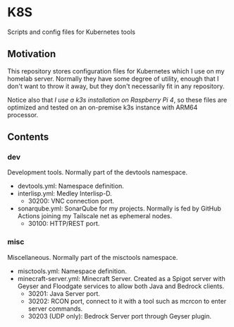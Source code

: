 # K8S

Scripts and config files for Kubernetes tools

## Motivation

This repository stores configuration files for Kubernetes which I use on my homelab
server. Normally they have some degree of utility, enough that I don't want to throw
it away, but they don't necessarily fit in any repository.

Notice also that *I use a k3s installation on Raspberry Pi 4*, so these files are
optimized and tested on an on-premise k3s instance with ARM64 processor.

## Contents

### dev

Development tools. Normally part of the devtools namespace.

- devtools.yml: Namespace definition.
- interlisp.yml: Medley Interlisp-D.
  - 30200: VNC connection port.
- sonarqube.yml: SonarQube for my projects. Normally is fed by GitHub Actions joining
  my Tailscale net as ephemeral nodes.
  - 30100: HTTP/REST port.

### misc

Miscellaneous. Normally part of the misctools namespace.

- misctools.yml: Namespace definition.
- minecraft-server.yml: Minecraft Server. Created as a Spigot server with Geyser and
  Floodgate services to allow both Java and Bedrock clients.
  - 30201: Java Server port.
  - 30202: RCON port, connect to it with a tool such as mcrcon to enter server commands.
  - 30203 (UDP only): Bedrock Server port through Geyser plugin.

